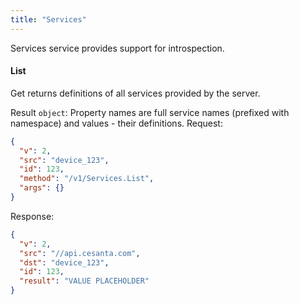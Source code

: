 ```yaml
---
title: "Services"
---
```


Services service provides support for introspection.

#### List
Get returns definitions of all services provided by the server.


Result `object`: Property names are full service names (prefixed with namespace) and values - their definitions.
Request:
```json
{
  "v": 2,
  "src": "device_123",
  "id": 123,
  "method": "/v1/Services.List",
  "args": {}
}

```

Response:
```json
{
  "v": 2,
  "src": "//api.cesanta.com",
  "dst": "device_123",
  "id": 123,
  "result": "VALUE PLACEHOLDER"
}

```


